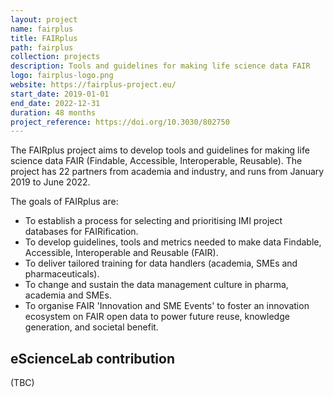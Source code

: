 ```yaml
---
layout: project
name: fairplus
title: FAIRplus
path: fairplus
collection: projects
description: Tools and guidelines for making life science data FAIR 
logo: fairplus-logo.png
website: https://fairplus-project.eu/
start_date: 2019-01-01
end_date: 2022-12-31
duration: 48 months
project_reference: https://doi.org/10.3030/802750
---
```


The FAIRplus project aims to develop tools and guidelines for making life science data FAIR (Findable, Accessible, Interoperable, Reusable). The project has 22 partners from academia and industry, and runs from January 2019 to June 2022. 

The goals of FAIRplus are:

* To establish a process for selecting and prioritising IMI project databases for FAIRification.
* To develop guidelines, tools and metrics needed to make data Findable, Accessible, Interoperable and Reusable (FAIR).
* To deliver tailored training for data handlers (academia, SMEs and pharmaceuticals).
* To change and sustain the data management culture in pharma, academia and SMEs.
* To organise FAIR 'Innovation and SME Events' to foster an innovation ecosystem on FAIR open data to power future reuse, knowledge generation, and societal benefit.



## eScienceLab contribution

(TBC)
